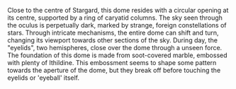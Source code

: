 Close to the centre of Stargard, this dome resides with a circular opening at its centre, supported by a ring of caryatid columns. The sky seen through the oculus is perpetually dark, marked by strange, foreign constellations of stars. Through intricate mechanisms, the entire dome can shift and turn, changing its viewport towards other sections of the sky. During day, the "eyelids", two hemispheres, close over the dome through a unseen force. 
The foundation of this dome is made from soot-covered marble, embossed with plenty of Ithildine. This embossment seems to shape some pattern towards the aperture of the dome, but they break off before touching the eyelids or 'eyeball' itself.  